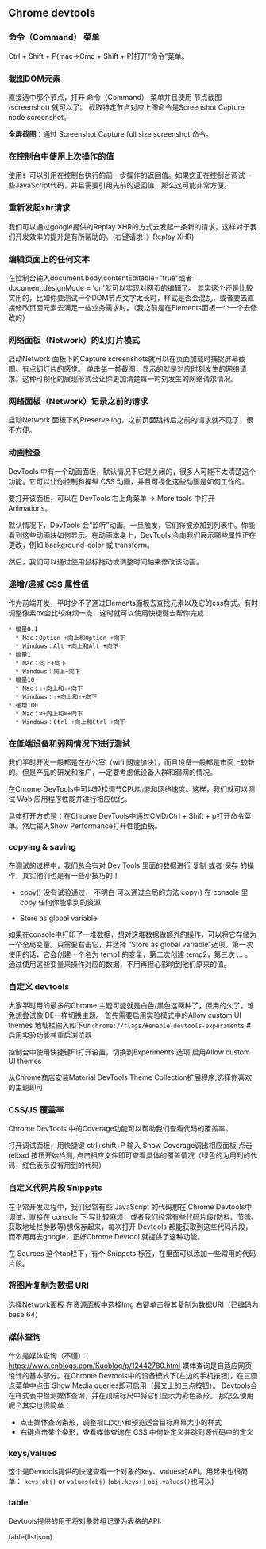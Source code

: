 ## Chrome devtools

### 命令（Command） 菜单
Ctrl + Shift + P(mac->Cmd + Shift + P)打开“命令”菜单。

### 截图DOM元素
直接选中那个节点，打开 命令（Command） 菜单并且使用 节点截图(screenshot) 就可以了。
截取特定节点对应上图命令是Screenshot Capture node screenshot。

**全屏截图**：通过 Screenshot Capture full size screenshot 命令。

### 在控制台中使用上次操作的值
使用`$_`可以引用在控制台执行的前一步操作的返回值。如果您正在控制台调试一些JavaScript代码，并且需要引用先前的返回值，那么这可能非常方便。

### 重新发起xhr请求
我们可以通过google提供的Replay XHR的方式去发起一条新的请求，这样对于我们开发效率的提升是有所帮助的。(右键请求-》Replay XHR)

### 编辑页面上的任何文本
在控制台输入document.body.contentEditable="true"或者document.designMode = 'on'就可以实现对网页的编辑了。
其实这个还是比较实用的，比如你要测试一个DOM节点文字太长时，样式是否会混乱，或者要去直接修改页面元素去满足一些业务需求时。（我之前是在Elements面板一个一个去修改的）

### 网络面板（Network）的幻灯片模式
启动Network 面板下的Capture screenshots就可以在页面加载时捕捉屏幕截图。有点幻灯片的感觉。
单击每一帧截图，显示的就是对应时刻发生的网络请求。这种可视化的展现形式会让你更加清楚每一时刻发生的网络请求情况。

### 网络面板（Network）记录之前的请求
启动Network 面板下的Preserve log，之前页面跳转后之前的请求就不见了，很不方便。

### 动画检查
DevTools 中有一个动画面板，默认情况下它是关闭的，很多人可能不太清楚这个功能。它可以让你控制和操纵 CSS 动画，并且可视化这些动画是如何工作的。

要打开该面板，可以在 DevTools 右上角菜单 → More tools 中打开 Animations。

默认情况下，DevTools 会“监听”动画。一旦触发，它们将被添加到列表中。你能看到这些动画块如何显示。在动画本身上，DevTools 会向我们展示哪些属性正在更改，例如 background-color 或 transform。

然后，我们可以通过使用鼠标拖动或调整时间轴来修改该动画。

### 递增/递减 CSS 属性值
作为前端开发，平时少不了通过Elements面板去查找元素以及它的css样式。有时调整像素px会比较麻烦一点，这时就可以使用快捷键去帮你完成：
```
* 增量0.1
  * Mac：Option +向上和Option +向下
  * Windows：Alt +向上和Alt +向下
* 增量1
  * Mac：向上+向下
  * Windows：向上+向下
* 增量10
  * Mac：⇧+向上和⇧+向下
  * Windows：⇧+向上和⇧+向下
* 递增100
  * Mac：⌘+向上和⌘+向下
  * Windows：Ctrl +向上和Ctrl +向下
```

### 在低端设备和弱网情况下进行测试
我们平时开发一般都是在办公室（wifi 网速加快），而且设备一般都是市面上较新的。但是产品的研发和推广，一定要考虑低设备人群和弱网的情况。

在Chrome DevTools中可以轻松调节CPU功能和网络速度。这样，我们就可以测试 Web 应用程序性能并进行相应优化。

具体打开方式是：在Chrome DevTools中通过CMD/Ctrl + Shift + p打开命令菜单。然后输入Show Performance打开性能面板。

### copying & saving
在调试的过程中，我们总会有对 Dev Tools 里面的数据进行 复制 或者 保存 的操作，其实他们也是有一些小技巧的！

- copy()  没有试验通过， 不明白
可以通过全局的方法 copy() 在 console 里 copy 任何你能拿到的资源

- Store as global variable

如果在console中打印了一堆数据，想对这堆数据做额外的操作，可以将它存储为一个全局变量。只需要右击它，并选择 “Store as global variable”选项。第一次使用的话，它会创建一个名为 temp1 的变量，第二次创建 temp2，第三次 ... 。通过使用这些变量来操作对应的数据，不用再担心影响到他们原来的值。

### 自定义 devtools

大家平时用的最多的Chrome 主题可能就是白色/黑色这两种了，但用的久了，难免想尝试像IDE一样切换主题。
首先需要启用实验模式中的Allow custom UI themes
地址栏输入如下url`chrome://flags/#enable-devtools-experiments` # 启用实验功能并重启浏览器

控制台中使用快捷键F1打开设置，切换到Experiments 选项,启用Allow custom UI themes

从Chrome商店安装Material DevTools Theme Collection扩展程序,选择你喜欢的主题即可

### CSS/JS 覆盖率
Chrome DevTools 中的Coverage功能可以帮助我们查看代码的覆盖率。

打开调试面板，用快捷键 ctrl+shift+P 输入 Show Coverage调出相应面板,点击reload 按钮开始检测,
点击相应文件即可查看具体的覆盖情况（绿色的为用到的代码，红色表示没有用到的代码）



### 自定义代码片段 Snippets 
在平常开发过程中，我们经常有些 JavaScript 的代码想在 Chrome Devtools中调试，直接在 console 下 写比较麻烦，或者我们经常有些代码片段(防抖、节流、获取地址栏参数等)想保存起来，每次打开 Devtools 都能获取到这些代码片段，而不用再去google，正好Chrome Devtool 就提供了这种功能。

在 Sources 这个tab栏下，有个 Snippets 标签，在里面可以添加一些常用的代码片段。


### 将图片复制为数据 URI

选择Network面板
在资源面板中选择Img
右键单击将其复制为数据URI（已编码为base 64）


### 媒体查询
什么是媒体查询（不懂）：https://www.cnblogs.com/Kuoblog/p/12442780.html
媒体查询是自适应网页设计的基本部分。在Chrome Devtools中的设备模式下(左边的手机按钮)，在三圆点菜单中点击 Show Media queries即可启用（最又上的三点按钮）。
Devtools会在样式表中检测媒体查询，并在顶端标尺中将它们显示为彩色条形。
那怎么使用呢？其实也很简单：

- 点击媒体查询条形，调整视口大小和预览适合目标屏幕大小的样式
- 右键点击某个条形，查看媒体查询在 CSS 中何处定义并跳到源代码中的定义


### keys/values
这个是Devtools提供的快速查看一个对象的key、values的API。用起来也很简单：
`keys(obj)`  or `values(obj)`  (`obj.keys()` `obj.values()`也可以)


### table
Devtools提供的用于将对象数组记录为表格的API:

table(listjson)
